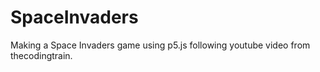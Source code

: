 # SpaceInvaders
Making a Space Invaders game using p5.js following youtube video from thecodingtrain.
